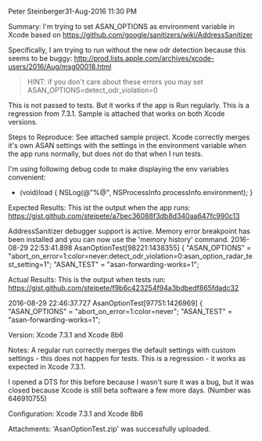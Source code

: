 Peter Steinberger31-Aug-2016 11:30 PM

Summary:
I'm trying to set ASAN_OPTIONS as environment variable in Xcode based on 
https://github.com/google/sanitizers/wiki/AddressSanitizer

Specifically, I am trying to run without the new odr detection because this seems to be buggy:
http://prod.lists.apple.com/archives/xcode-users/2016/Aug/msg00018.html

>HINT: if you don't care about these errors you may set ASAN_OPTIONS=detect_odr_violation=0

This is not passed to tests. But it works if the app is Run regularly. This is a regression from 7.3.1. Sample is attached that works on both Xcode versions.

Steps to Reproduce:
See attached sample project. Xcode correctly merges it's own ASAN settings with the settings in the environment variable when the app runs normally, but does not do that when I run tests.

I'm using following debug code to make displaying the env variables convenient:

+ (void)load {
NSLog(@"%@", NSProcessInfo.processInfo.environment);
}

Expected Results:
This ist the output when the app runs:
https://gist.github.com/steipete/a7bec36088f3db8d340aa647fc990c13

AddressSanitizer debugger support is active. Memory error breakpoint has been installed and you can now use the 'memory history' command.
2016-08-29 22:53:41.898 AsanOptionTest[98221:1438355] {
"ASAN_OPTIONS" = "abort_on_error=1:color=never:detect_odr_violation=0:asan_option_radar_test_setting=1";
"ASAN_TEST" = "asan-forwarding-works=1";

Actual Results:
This is the output when tests run:
https://gist.github.com/steipete/f9b6c423254f94a3bdbedf865fdadc32

2016-08-29 22:46:37.727 AsanOptionTest[97751:1426969] {
"ASAN_OPTIONS" = "abort_on_error=1:color=never";
"ASAN_TEST" = "asan-forwarding-works=1";

Version:
Xcode 7.3.1 and Xcode 8b6

Notes:
A regular run correctly merges the default settings with custom settings - this does not happen for tests. This is a regression - it works as expected in Xcode 7.3.1.

I opened a DTS for this before because I wasn't sure it was a bug, but it was closed because Xcode is still beta software a few more days. (Number was 646910755)

Configuration:
Xcode 7.3.1 and Xcode 8b6

Attachments:
'AsanOptionTest.zip' was successfully uploaded.